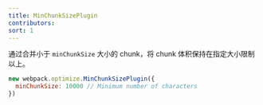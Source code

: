 ```yaml
---
title: MinChunkSizePlugin
contributors:
sort: 1
---
```


通过合并小于 `minChunkSize` 大小的 chunk，将 chunk 体积保持在指定大小限制以上。

``` js
new webpack.optimize.MinChunkSizePlugin({
  minChunkSize: 10000 // Minimum number of characters
})
```
